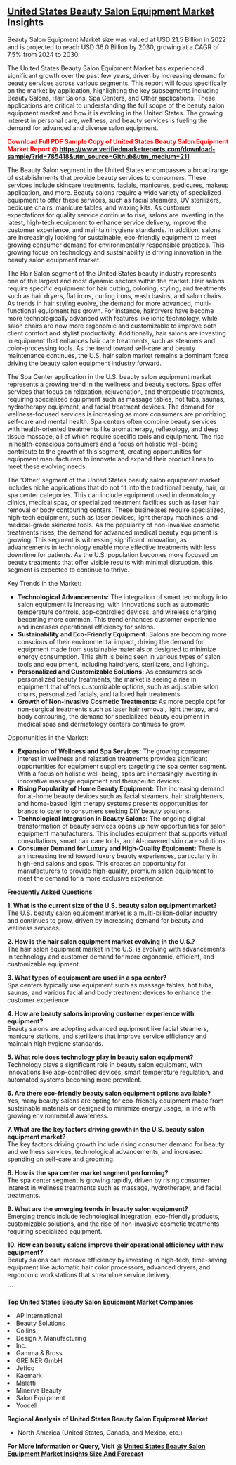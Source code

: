 <h2><a href="https://www.verifiedmarketreports.com/download-sample/?rid=785418&amp;utm_source=Github&amp;utm_medium=211" target="_blank">United States Beauty Salon Equipment Market</a> Insights</h2><p>Beauty Salon Equipment Market size was valued at USD 21.5 Billion in 2022 and is projected to reach USD 36.0 Billion by 2030, growing at a CAGR of 7.5% from 2024 to 2030.</p><p><p>The United States Beauty Salon Equipment Market has experienced significant growth over the past few years, driven by increasing demand for beauty services across various segments. This report will focus specifically on the market by application, highlighting the key subsegments including Beauty Salons, Hair Salons, Spa Centers, and Other applications. These applications are critical to understanding the full scope of the beauty salon equipment market and how it is evolving in the United States. The growing interest in personal care, wellness, and beauty services is fueling the demand for advanced and diverse salon equipment. <strong><p><span class=""><span style="color: #ff0000;"><strong>Download Full PDF Sample Copy of United States Beauty Salon Equipment Market Report</strong> @ </span><a href="https://www.verifiedmarketreports.com/download-sample/?rid=785418&amp;utm_source=Github&amp;utm_medium=211" target="_blank">https://www.verifiedmarketreports.com/download-sample/?rid=785418&amp;utm_source=Github&amp;utm_medium=211</a></span></p></strong></p><p>The Beauty Salon segment in the United States encompasses a broad range of establishments that provide beauty services to consumers. These services include skincare treatments, facials, manicures, pedicures, makeup application, and more. Beauty salons require a wide variety of specialized equipment to offer these services, such as facial steamers, UV sterilizers, pedicure chairs, manicure tables, and waxing kits. As customer expectations for quality service continue to rise, salons are investing in the latest, high-tech equipment to enhance service delivery, improve the customer experience, and maintain hygiene standards. In addition, salons are increasingly looking for sustainable, eco-friendly equipment to meet growing consumer demand for environmentally responsible practices. This growing focus on technology and sustainability is driving innovation in the beauty salon equipment market.<p>The Hair Salon segment of the United States beauty industry represents one of the largest and most dynamic sectors within the market. Hair salons require specific equipment for hair cutting, coloring, styling, and treatments such as hair dryers, flat irons, curling irons, wash basins, and salon chairs. As trends in hair styling evolve, the demand for more advanced, multi-functional equipment has grown. For instance, hairdryers have become more technologically advanced with features like ionic technology, while salon chairs are now more ergonomic and customizable to improve both client comfort and stylist productivity. Additionally, hair salons are investing in equipment that enhances hair care treatments, such as steamers and color-processing tools. As the trend toward self-care and beauty maintenance continues, the U.S. hair salon market remains a dominant force driving the beauty salon equipment industry forward.<p>The Spa Center application in the U.S. beauty salon equipment market represents a growing trend in the wellness and beauty sectors. Spas offer services that focus on relaxation, rejuvenation, and therapeutic treatments, requiring specialized equipment such as massage tables, hot tubs, saunas, hydrotherapy equipment, and facial treatment devices. The demand for wellness-focused services is increasing as more consumers are prioritizing self-care and mental health. Spa centers often combine beauty services with health-oriented treatments like aromatherapy, reflexology, and deep tissue massage, all of which require specific tools and equipment. The rise in health-conscious consumers and a focus on holistic well-being contribute to the growth of this segment, creating opportunities for equipment manufacturers to innovate and expand their product lines to meet these evolving needs.<p>The 'Other' segment of the United States beauty salon equipment market includes niche applications that do not fit into the traditional beauty, hair, or spa center categories. This can include equipment used in dermatology clinics, medical spas, or specialized treatment facilities such as laser hair removal or body contouring centers. These businesses require specialized, high-tech equipment, such as laser devices, light therapy machines, and medical-grade skincare tools. As the popularity of non-invasive cosmetic treatments rises, the demand for advanced medical beauty equipment is growing. This segment is witnessing significant innovation, as advancements in technology enable more effective treatments with less downtime for patients. As the U.S. population becomes more focused on beauty treatments that offer visible results with minimal disruption, this segment is expected to continue to thrive.<p>Key Trends in the Market:</p><ul> <li><strong>Technological Advancements:</strong> The integration of smart technology into salon equipment is increasing, with innovations such as automatic temperature controls, app-controlled devices, and wireless charging becoming more common. This trend enhances customer experience and increases operational efficiency for salons.</li> <li><strong>Sustainability and Eco-Friendly Equipment:</strong> Salons are becoming more conscious of their environmental impact, driving the demand for equipment made from sustainable materials or designed to minimize energy consumption. This shift is being seen in various types of salon tools and equipment, including hairdryers, sterilizers, and lighting.</li> <li><strong>Personalized and Customizable Solutions:</strong> As consumers seek personalized beauty treatments, the market is seeing a rise in equipment that offers customizable options, such as adjustable salon chairs, personalized facials, and tailored hair treatments.</li> <li><strong>Growth of Non-Invasive Cosmetic Treatments:</strong> As more people opt for non-surgical treatments such as laser hair removal, light therapy, and body contouring, the demand for specialized beauty equipment in medical spas and dermatology centers continues to grow.</li></ul><p>Opportunities in the Market:</p><ul> <li><strong>Expansion of Wellness and Spa Services:</strong> The growing consumer interest in wellness and relaxation treatments provides significant opportunities for equipment suppliers targeting the spa center segment. With a focus on holistic well-being, spas are increasingly investing in innovative massage equipment and therapeutic devices.</li> <li><strong>Rising Popularity of Home Beauty Equipment:</strong> The increasing demand for at-home beauty devices such as facial steamers, hair straighteners, and home-based light therapy systems presents opportunities for brands to cater to consumers seeking DIY beauty solutions.</li> <li><strong>Technological Integration in Beauty Salons:</strong> The ongoing digital transformation of beauty services opens up new opportunities for salon equipment manufacturers. This includes equipment that supports virtual consultations, smart hair care tools, and AI-powered skin care solutions.</li> <li><strong>Consumer Demand for Luxury and High-Quality Equipment:</strong> There is an increasing trend toward luxury beauty experiences, particularly in high-end salons and spas. This creates an opportunity for manufacturers to provide high-quality, premium salon equipment to meet the demand for a more exclusive experience.</li></ul><p><strong>Frequently Asked Questions</strong></p><p><strong>1. What is the current size of the U.S. beauty salon equipment market?</strong><br>The U.S. beauty salon equipment market is a multi-billion-dollar industry and continues to grow, driven by increasing demand for beauty and wellness services.</p><p><strong>2. How is the hair salon equipment market evolving in the U.S.?</strong><br>The hair salon equipment market in the U.S. is evolving with advancements in technology and customer demand for more ergonomic, efficient, and customizable equipment.</p><p><strong>3. What types of equipment are used in a spa center?</strong><br>Spa centers typically use equipment such as massage tables, hot tubs, saunas, and various facial and body treatment devices to enhance the customer experience.</p><p><strong>4. How are beauty salons improving customer experience with equipment?</strong><br>Beauty salons are adopting advanced equipment like facial steamers, manicure stations, and sterilizers that improve service efficiency and maintain high hygiene standards.</p><p><strong>5. What role does technology play in beauty salon equipment?</strong><br>Technology plays a significant role in beauty salon equipment, with innovations like app-controlled devices, smart temperature regulation, and automated systems becoming more prevalent.</p><p><strong>6. Are there eco-friendly beauty salon equipment options available?</strong><br>Yes, many beauty salons are opting for eco-friendly equipment made from sustainable materials or designed to minimize energy usage, in line with growing environmental awareness.</p><p><strong>7. What are the key factors driving growth in the U.S. beauty salon equipment market?</strong><br>The key factors driving growth include rising consumer demand for beauty and wellness services, technological advancements, and increased spending on self-care and grooming.</p><p><strong>8. How is the spa center market segment performing?</strong><br>The spa center segment is growing rapidly, driven by rising consumer interest in wellness treatments such as massage, hydrotherapy, and facial treatments.</p><p><strong>9. What are the emerging trends in beauty salon equipment?</strong><br>Emerging trends include technological integration, eco-friendly products, customizable solutions, and the rise of non-invasive cosmetic treatments requiring specialized equipment.</p><p><strong>10. How can beauty salons improve their operational efficiency with new equipment?</strong><br>Beauty salons can improve efficiency by investing in high-tech, time-saving equipment like automatic hair color processors, advanced dryers, and ergonomic workstations that streamline service delivery.</p>```</p><p><strong>Top United States Beauty Salon Equipment Market Companies</strong></p><div data-test-id=""><p><li>AP International</li><li> Beauty Solutions</li><li> Collins</li><li> Design X Manufacturing </li><li> Inc.</li><li> Gamma & Bross</li><li> GREINER GmbH</li><li> Jeffco</li><li> Kaemark</li><li> Maletti</li><li> Minerva Beauty</li><li> Salon Equipment</li><li> Yoocell</li></p><div><strong>Regional Analysis of&nbsp;United States Beauty Salon Equipment Market</strong></div><ul><li dir="ltr"><p dir="ltr">North America&nbsp;(United States, Canada, and Mexico, etc.)</p></li></ul><p><strong>For More Information or Query, Visit @&nbsp;</strong><strong><a href="https://www.verifiedmarketreports.com/product/beauty-salon-equipment-market/?utm_source=Github&amp;utm_medium=211" target="_blank">United States Beauty Salon Equipment Market Insights Size And Forecast</a></strong></p></div>
